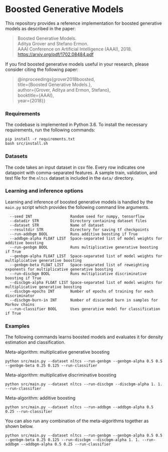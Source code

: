 Boosted Generative Models
============================================

This repository provides a reference implementation for boosted generative models as described in the paper:


> Boosted Generative Models.  
Aditya Grover and Stefano Ermon.   
AAAI Conference on Artificial Intelligence (AAAI), 2018.  
https://arxiv.org/pdf/1702.08484.pdf

If you find boosted generative models useful in your research, please consider citing the following paper:


>@inproceedings{grover2018boosted,  
  title={Boosted Generative Models.},  
  author={Grover, Aditya and Ermon, Stefano},  
  booktitle={AAAI},  
  year={2018}}


### Requirements

The codebase is implemented in Python 3.6. To install the necessary requirements, run the following commands:

```
pip install -r requirements.txt
bash src/install.sh
```

### Datasets

The code takes an input dataset in csv file. Every row indicates one datapoint with comma-separated features. A sample train, validation, and test file for the `nltcs` dataset is included in the  `data/` directory.


### Learning and inference options

Learning and inference of boosted generative models is handled by the `main.py` script which provides the following command line arguments.

```
  --seed INT                 Random seed for numpy, tensorflow
  --datadir STR              Directory containing dataset files
  --dataset STR              Name of dataset
  --resultdir STR            Directory for saving tf checkpoints
  --run-addbgm BOOL          Runs additive boosting if True
  --addbgm-alpha FLOAT LIST  Space-separated list of model weights for additive boosting
  --run-genbgm BOOL          Runs multiplicative generative boosting if True
  --genbgm-alpha FLOAT LIST  Space-separated list of model weights for multiplicative generative boosting
  --genbgm-beta FLOAT LIST   Space-separated list of reweighting exponents for multiplicative generative boosting
  --run-discbgm BOOL         Runs multiplicative discriminative boosting if True
  --discbgm-alpha FLOAT LIST Space-separated list of model weights for multiplicative generative boosting
  --discbgm-epochs INT       Number of epochs of training for each discriminator
  --discbgm-burn-in INT      Number of discarded burn in samples for Markov chains
  --run-classifier BOOL      Uses generative model for classification if True
```


### Examples

The following commands learns boosted models and evaluates it for density estimation and classification.

Meta-algorithm: multiplicative generative boosting

```
python src/main.py --dataset nltcs --run-genbgm --genbgm-alpha 0.5 0.5 --genbgm-beta 0.25 0.125 --run-classifier
```

Meta-algorithm: multiplicative discriminative boosting

```
python src/main.py --dataset nltcs --run-discbgm --discbgm-alpha 1. 1. --run-classifier
```

Meta-algorithm: additive boosting

```
python src/main.py --dataset nltcs --run-addbgm --addbgm-alpha 0.5 0.25 --run-classifier
```


You can also run any combination of the meta-algorithms together as shown below.
```
python src/main.py --dataset nltcs --run-genbgm --genbgm-alpha 0.5 0.5 --genbgm-beta 0.25 0.125 --run-discbgm --discbgm-alpha 1. 1. --run-addbgm --addbgm-alpha 0.5 0.25 --run-classifier
```